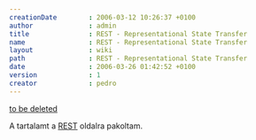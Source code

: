 ```yaml
---
creationDate        : 2006-03-12 10:26:37 +0100 
author              : admin 
title               : REST - Representational State Transfer 
name                : REST - Representational State Transfer 
layout              : wiki 
path                : REST - Representational State Transfer 
date                : 2006-03-26 01:42:52 +0100 
version             : 1 
creator             : pedro 
---
```

[to be deleted](to%20be%20deleted.html)

A tartalamt a [REST](REST.html) oldalra pakoltam.
